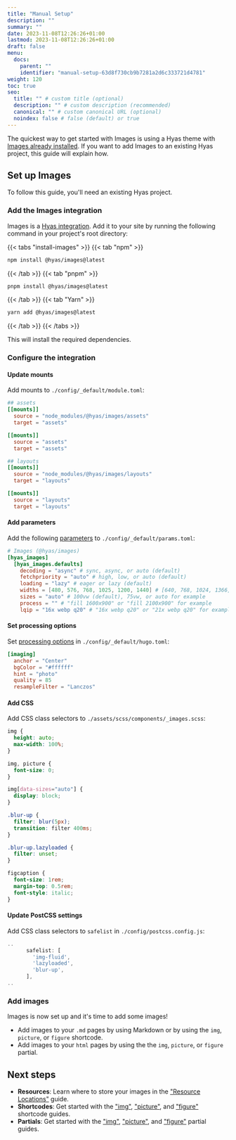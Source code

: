 ```yaml
---
title: "Manual Setup"
description: ""
summary: ""
date: 2023-11-08T12:26:26+01:00
lastmod: 2023-11-08T12:26:26+01:00
draft: false
menu:
  docs:
    parent: ""
    identifier: "manual-setup-63d8f730cb9b7281a2d6c333721d4781"
weight: 120
toc: true
seo:
  title: "" # custom title (optional)
  description: "" # custom description (recommended)
  canonical: "" # custom canonical URL (optional)
  noindex: false # false (default) or true
---
```


The quickest way to get started with Images is using a Hyas theme with [Images already installed](/docs/start-here/getting-started/#check-if-images-is-installed). If you want to add Images to an existing Hyas project, this guide will explain how.

## Set up Images

To follow this guide, you'll need an existing Hyas project.

### Add the Images integration

Images is a [Hyas integration](https://docs.gethyas.com/guides/integrations/). Add it to your site by running the following command in your project's root directory:

{{< tabs "install-images" >}}
{{< tab "npm" >}}

```bash
npm install @hyas/images@latest
```

{{< /tab >}}
{{< tab "pnpm" >}}

```bash
pnpm install @hyas/images@latest
```

{{< /tab >}}
{{< tab "Yarn" >}}

```bash
yarn add @hyas/images@latest
```

{{< /tab >}}
{{< /tabs >}}

This will install the required dependencies.

### Configure the integration

#### Update mounts

Add mounts to `./config/_default/module.toml`:

```toml {title=module.toml}
## assets
[[mounts]]
  source = "node_modules/@hyas/images/assets"
  target = "assets"

[[mounts]]
  source = "assets"
  target = "assets"

## layouts
[[mounts]]
  source = "node_modules/@hyas/images/layouts"
  target = "layouts"

[[mounts]]
  source = "layouts"
  target = "layouts"
```

#### Add parameters

Add the following [parameters](/docs/reference/configuration/#parameters) to `./config/_default/params.toml`:

```toml {title=params.toml}
# Images (@hyas/images)
[hyas_images]
  [hyas_images.defaults]
    decoding = "async" # sync, async, or auto (default)
    fetchpriority = "auto" # high, low, or auto (default) 
    loading = "lazy" # eager or lazy (default)
    widths = [480, 576, 768, 1025, 1200, 1440] # [640, 768, 1024, 1366, 1600, 1920] for example
    sizes = "auto" # 100vw (default), 75vw, or auto for example
    process = "" # "fill 1600x900" or "fill 2100x900" for example
    lqip = "16x webp q20" # "16x webp q20" or "21x webp q20" for example
```

#### Set processing options

Set [processing options](https://gohugo.io/content-management/image-processing/#processing-options) in `./config/_default/hugo.toml`:

```toml {title=hugo.toml}
[imaging]
  anchor = "Center"
  bgColor = "#ffffff"
  hint = "photo"
  quality = 85
  resampleFilter = "Lanczos"
```

#### Add CSS

Add CSS class selectors to `./assets/scss/components/_images.scss`:

```scss {title=_images.scss}
img {
  height: auto;
  max-width: 100%;
}

img, picture {
  font-size: 0;
}

img[data-sizes="auto"] {
  display: block; 
}

.blur-up {
  filter: blur(5px);
  transition: filter 400ms;
}

.blur-up.lazyloaded {
  filter: unset;
}

figcaption {
  font-size: 1rem;
  margin-top: 0.5rem;
  font-style: italic;
}
```

#### Update PostCSS settings

Add CSS class selectors to `safelist` in `./config/postcss.config.js`:

```js
..
      safelist: [
        'img-fluid',
        'lazyloaded',
        'blur-up',
      ],
..
```

### Add images

Images is now set up and it's time to add some images!

- Add images to your `.md` pages by using Markdown or by using the `img`, `picture`, or `figure` shortcode.
- Add images to your `html` pages by using the the `img`, `picture`, or `figure` partial.

## Next steps

- **Resources**: Learn where to store your images in the ["Resource Locations"](/docs/basics/resources/) guide.
- **Shortcodes**: Get started with the ["img"](/docs/shortcodes/img/), ["picture"](/docs/shortcodes/picture/), and ["figure"](/docs/shortcodes/figure/) shortcode guides.
- **Partials**: Get started with the ["img"](/docs/partials/img/), ["picture"](/docs/partials/picture/), and ["figure"](/docs/partials/figure/) partial guides.
